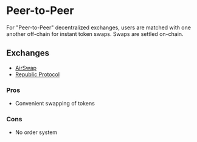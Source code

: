 # Peer-to-Peer

For "Peer-to-Peer" decentralized exchanges, users are matched with one another off-chain for instant token swaps. Swaps are settled on-chain.

## Exchanges

* [AirSwap](airswap.md)
* [Republic Protocol](republic-protocol.md)

### Pros

* Convenient swapping of tokens 

### Cons

* No order system

